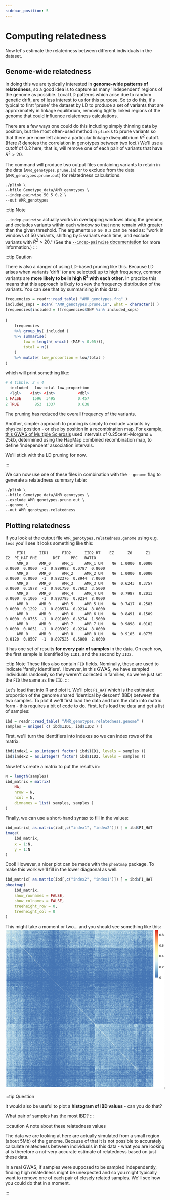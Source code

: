 ```yaml
---
sidebar_position: 5
---
```


# Computing relatedness

Now let's estimate the relatedness between different individuals in the dataset.

## Genome-wide relatedness
In doing this we are typically interested in **genome-wide patterns of relatedness**, so a good idea is to capture as many 'independent' regions of the genome as possible.  Local LD patterns which arise due to random genetic drift, are of less interest to us for this purpose.  So to do this, it's typical to first 'prune' the dataset by LD to produce a set of variants that are approximately in linkage equilibrium, removing tightly linked regions of the genome that could influence relatedness calculations.  

There are a few ways one could do this including simply thinning data by position, but the most often-used method in `plink`is to prune variants so that there are none left above a particular linkage disequilibrium $R^2$ cutoff.  (Here $R$ denotes the correlation in genotypes between two loci.)  We'll use a cutoff of $0.2$ here, that is, will remove one of each pair of variants that have $R^2>20%$. 

The command will produce two output files containing variants to retain in the data (`AMR_genotypes.prune.in`) or to exclude from the data (`AMR_genotypes.prune.out`) for relatedness calculations.

```
./plink \
--bfile Genotype_data/AMR_genotypes \
--indep-pairwise 50 5 0.2 \
--out AMR_genotypes
```

:::tip Note

`--indep-pairwise` actually works in overlapping windows along the genome, and excludes variants within each window so that none remain with greater than the given threshold.  The arguments `50 50 0.2` can be read as: "work in windows of 50 variants, shifting by 5 variants each time, and exclude variants with $R^2 > 20%$." (See the [`--indep-pairwise` documentation](https://www.cog-genomics.org/plink/1.9/ld#indep) for more information.)
:::


:::tip Caution

There is also a danger of using LD-based pruning like this.  Because LD arises when variants 'drift' (or are selected) up to high frequency, common variants are **more likely to be in high $R^2$ with each other**.  In pracrice this means that this approach is likely to skew the frequency distribution of the variants.  You can see that by summarising in this data:

```r
frequencies = readr::read_table( "AMR_genotypes.frq" )
included_snps = scan( "AMR_genotypes.prune.in", what = character() )
frequencies$included = (frequencies$SNP %in% included_snps)

(
	frequencies
	%>% group_by( included )
	%>% summarise(
		low = length( which( (MAF < 0.05))),
		total = n()
	)
	%>% mutate( low_proportion = low/total )
)
```
which will print something like:
```r
# A tibble: 2 × 4
  included   low total low_proportion
  <lgl>    <int> <int>          <dbl>
1 FALSE     1596  3495          0.457
2 TRUE       853  1337          0.638
```

The pruning has reduced the overall frequency of the variants.

Another, simpler approach to pruning is simply to exclude variants by physical position - or else by position in a recombination map.  For example, [this GWAS of Multiple Sclerosis](https://www.nature.com/articles/nature10251) used intervals of $0.25 \text{centi-Morgans} \pm 25\text{kb}$, determined using the HapMap combined recombination map, to define 'independent' association intervals.  

We'll stick with the LD pruning for now.

:::

We can now use one of these files in combination with the `--genome` flag to generate a relatedness summary table:

```
./plink \
--bfile Genotype_data/AMR_genotypes \
--exclude AMR_genotypes.prune.out \
--genome \
--out AMR_genotypes.relatedness
```

## Plotting relatedness

If you look at the output file `AMR_genotypes.relatedness.genome` using e.g. `less` you'll see it looks something like this:
```
     FID1      IID1      FID2      IID2 RT    EZ      Z0      Z1      Z2  PI_HAT PHE       DST     PPC   RATIO
     AMR_0     AMR_0     AMR_1     AMR_1 UN    NA  1.0000  0.0000  0.0000  0.0000  -1  0.889992  0.0787  0.8000
     AMR_0     AMR_0     AMR_2     AMR_2 UN    NA  1.0000  0.0000  0.0000  0.0000  -1  0.882376  0.8944  7.0000
     AMR_0     AMR_0     AMR_3     AMR_3 UN    NA  0.6243  0.3757  0.0000  0.1878  -1  0.901750  0.7603  3.5000
     AMR_0     AMR_0     AMR_4     AMR_4 UN    NA  0.7987  0.2013  0.0000  0.1006  -1  0.893795  0.9214  8.0000
     AMR_0     AMR_0     AMR_5     AMR_5 UN    NA  0.7417  0.2583  0.0000  0.1292  -1  0.898574  0.9214  8.0000
     AMR_0     AMR_0     AMR_6     AMR_6 UN    NA  0.8491  0.1509  0.0000  0.0755  -1  0.891860  0.3274  1.5000
     AMR_0     AMR_0     AMR_7     AMR_7 UN    NA  0.9898  0.0102  0.0000  0.0051  -1  0.893302  0.9214  8.0000
     AMR_0     AMR_0     AMR_8     AMR_8 UN    NA  0.9105  0.0775  0.0120  0.0507  -1  0.897525  0.5000  2.0000
```

It has one set of results **for every pair of samples** in the data.  On each row, the first sample is identified by `IID1`, and the second by `IID2`.

:::tip Note
These files also contain `FID` fields.  Nominally, these are used to indicate 'family identifiers'.  However, in this GWAS, we have sampled individuals randomly so they weren't collected in families, so we've just set the `FID` the same as the `IID`.
:::

Let's load that into R and plot it.  We'll plot `PI_HAT` which is the estimated proportion of the genome shared
'identical by descent' (IBD) between the two samples.  To plot it we'll first load the data and turn the data into
matrix form - this requires a bit of code to do.  First, let's load the data and get a list of samples:

```r
ibd = readr::read_table( "AMR_genotypes.relatedness.genome" )
samples = unique( c( ibd$IID1, ibd$IID2 ) )
```

First, we'll turn the identifiers into indexes so we can index rows of the matrix:
```r
ibd$index1 = as.integer( factor( ibd$IID1, levels = samples ))
ibd$index2 = as.integer( factor( ibd$IID2, levels = samples ))
```
Now let's create a matrix to put the results in:
```r
N = length(samples)
ibd_matrix = matrix(
	NA,
	nrow = N,
	ncol = N,
	dimnames = list( samples, samples )
)
```
Finally, we can use a short-hand syntax to fill in the values:
```r
ibd_matrix[ as.matrix(ibd[,c("index1", "index2")]) ] = ibd$PI_HAT
image(
	ibd_matrix,
	x = 1:N,
	y = 1:N
)
```

Cool!  However, a nicer plot can be made with the `pheatmap` package.  To make this work we'll fill in the lower diagaonal as well:
```r
ibd_matrix[ as.matrix(ibd[,c("index2", "index1")]) ] = ibd$PI_HAT
pheatmap(
	ibd_matrix,
	show_rownames = FALSE,
	show_colnames = FALSE,
	treeheight_row = 0,
	treeheight_col = 0
)
```
This might take a moment or two... and you should see something like this:
![img](images/relatedness.png)

:::tip Question

It would also be useful to plot a **histogram of IBD values** - can you do that?

What pair of samples has the most IBD?
:::

:::caution  A note about these relatedness values

The data we are looking at here are actually simulated from a small region (about 5Mb) of the genome.  Because of that
it is not possible to accurately calculate relatedness between individuals in this data - what you are looking at is
therefore a not-very accurate estimate of relatedness based on just these data.

In a real GWAS, if samples were supposed to be sampled independently, finding high relatedness might be unexpected and
so you might typically want to remove one of each pair of closely related samples.  We'll see how you could do that in a
moment.

:::
